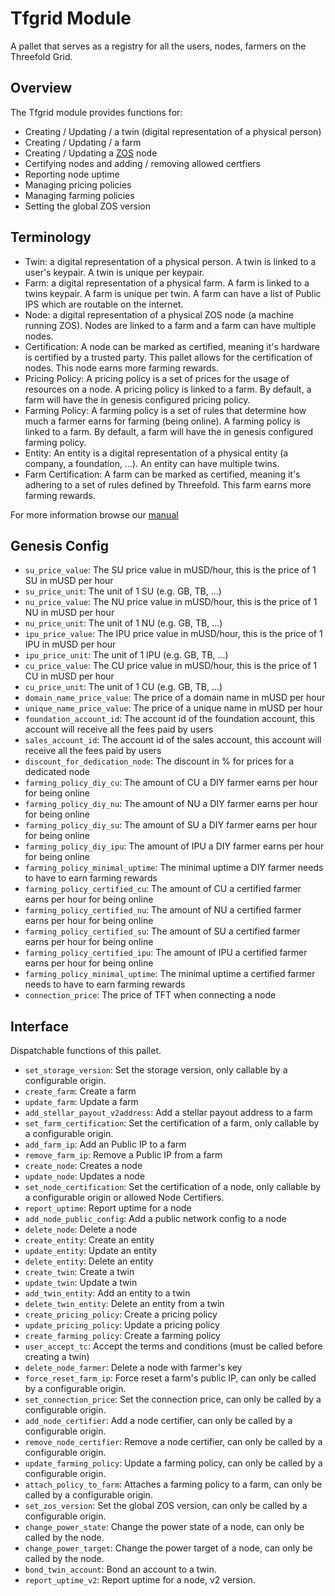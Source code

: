 # Tfgrid Module

A pallet that serves as a registry for all the users, nodes, farmers on the Threefold Grid.

## Overview

The Tfgrid module provides functions for:

- Creating / Updating / a twin (digital representation of a physical person)
- Creating / Updating / a farm
- Creating / Updating a [ZOS](https://github.com/threefoldtech/zos) node
- Certifying nodes and adding / removing allowed certfiers
- Reporting node uptime
- Managing pricing policies
- Managing farming policies
- Setting the global ZOS version

## Terminology

- Twin: a digital representation of a physical person. A twin is linked to a user's keypair. A twin is unique per keypair.
- Farm: a digital representation of a physical farm. A farm is linked to a twins keypair. A farm is unique per twin. A farm can have a list of Public IPS which are routable on the internet.
- Node: a digital representation of a physical ZOS node (a machine running ZOS). Nodes are linked to a farm and a farm can have multiple nodes.
- Certification: A node can be marked as certified, meaning it's hardware is certified by a trusted party. This pallet allows for the certification of nodes. This node earns more farming rewards.
- Pricing Policy: A pricing policy is a set of prices for the usage of resources on a node. A pricing policy is linked to a farm. By default, a farm will have the in genesis configured pricing policy.
- Farming Policy: A farming policy is a set of rules that determine how much a farmer earns for farming (being online). A farming policy is linked to a farm. By default, a farm will have the in genesis configured farming policy.
- Entity: An entity is a digital representation of a physical entity (a company, a foundation, ...). An entity can have multiple twins.
- Farm Certification: A farm can be marked as certified, meaning it's adhering to a set of rules defined by Threefold. This farm earns more farming rewards.

For more information browse our [manual](https://manual.grid.tf/intro/intro_readme.html)

## Genesis Config

- `su_price_value`: The SU price value in mUSD/hour, this is the price of 1 SU in mUSD per hour
- `su_price_unit`: The unit of 1 SU (e.g. GB, TB, ...)
- `nu_price_value`: The NU price value in mUSD/hour, this is the price of 1 NU in mUSD per hour
- `nu_price_unit`: The unit of 1 NU (e.g. GB, TB, ...)
- `ipu_price_value`: The IPU price value in mUSD/hour, this is the price of 1 IPU in mUSD per hour
- `ipu_price_unit`: The unit of 1 IPU (e.g. GB, TB, ...)
- `cu_price_value`: The CU price value in mUSD/hour, this is the price of 1 CU in mUSD per hour
- `cu_price_unit`: The unit of 1 CU (e.g. GB, TB, ...)
- `domain_name_price_value`: The price of a domain name in mUSD per hour
- `unique_name_price_value`: The price of a unique name in mUSD per hour
- `foundation_account_id`: The account id of the foundation account, this account will receive all the fees paid by users
- `sales_account_id`: The account id of the sales account, this account will receive all the fees paid by users
- `discount_for_dedication_node`: The discount in % for prices for a dedicated node
- `farming_policy_diy_cu`: The amount of CU a DIY farmer earns per hour for being online
- `farming_policy_diy_nu`: The amount of NU a DIY farmer earns per hour for being online
- `farming_policy_diy_su`: The amount of SU a DIY farmer earns per hour for being online
- `farming_policy_diy_ipu`: The amount of IPU a DIY farmer earns per hour for being online
- `farming_policy_minimal_uptime`: The minimal uptime a DIY farmer needs to have to earn farming rewards
- `farming_policy_certified_cu`: The amount of CU a certified farmer earns per hour for being online
- `farming_policy_certified_nu`: The amount of NU a certified farmer earns per hour for being online
- `farming_policy_certified_su`: The amount of SU a certified farmer earns per hour for being online
- `farming_policy_certified_ipu`: The amount of IPU a certified farmer earns per hour for being online
- `farming_policy_minimal_uptime`: The minimal uptime a certified farmer needs to have to earn farming rewards
- `connection_price`: The price of TFT when connecting a node

## Interface

Dispatchable functions of this pallet.

- `set_storage_version`: Set the storage version, only callable by a configurable origin.
- `create_farm`: Create a farm
- `update_farm`: Update a farm
- `add_stellar_payout_v2address`: Add a stellar payout address to a farm
- `set_farm_certification`: Set the certification of a farm, only callable by a configurable origin.
- `add_farm_ip`: Add an Public IP to a farm
- `remove_farm_ip`: Remove a Public IP from a farm
- `create_node`: Creates a node
- `update_node`: Updates a node
- `set_node_certification`: Set the certification of a node, only callable by a configurable origin or allowed Node Certifiers.
- `report_uptime`: Report uptime for a node
- `add_node_public_config`: Add a public network config to a node
- `delete_node`: Delete a node
- `create_entity`: Create an entity
- `update_entity`: Update an entity
- `delete_entity`: Delete an entity
- `create_twin`: Create a twin
- `update_twin`: Update a twin
- `add_twin_entity`: Add an entity to a twin
- `delete_twin_entity`: Delete an entity from a twin
- `create_pricing_policy`: Create a pricing policy
- `update_pricing_policy`: Update a pricing policy
- `create_farming_policy`: Create a farming policy
- `user_accept_tc`: Accept the terms and conditions (must be called before creating a twin)
- `delete_node_farmer`: Delete a node with farmer's key
- `force_reset_farm_ip`: Force reset a farm's public IP, can only be called by a configurable origin.
- `set_connection_price`: Set the connection price, can only be called by a configurable origin.
- `add_node_certifier`: Add a node certifier, can only be called by a configurable origin.
- `remove_node_certifier`: Remove a node certifier, can only be called by a configurable origin.
- `update_farming_policy`: Update a farming policy, can only be called by a configurable origin.
- `attach_policy_to_farm`: Attaches a farming policy to a farm, can only be called by a configurable origin.
- `set_zos_version`: Set the global ZOS version, can only be called by a configurable origin.
- `change_power_state`: Change the power state of a node, can only be called by the node.
- `change_power_target`: Change the power target of a node, can only be called by the node.
- `bond_twin_account`: Bond an account to a twin.
- `report_uptime_v2`: Report uptime for a node, v2 version.